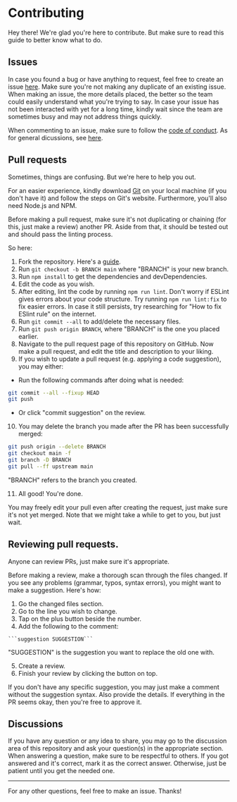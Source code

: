 # Contributing

Hey there! We're glad you're here to contribute. But make sure to read this guide to better know what to do.

## Issues

In case you found a bug or have anything to request, feel free to create an issue [here](https://github.com/MrCrypticXDev). Make sure you're not making any duplicate of an existing issue. When making an issue, the more details placed, the better so the team could easily understand what you're trying to say. In case your issue has not been interacted with yet for a long time, kindly wait since the team are sometimes busy and may not address things quickly.

When commenting to an issue, make sure to follow the [code of conduct](CODE_OF_CONDUCT.md). As for general dicussions, see [here](https://github.com/MrCrypticXDev/NoStickers-Discord-Bot/discussions).

## Pull requests

Sometimes, things are confusing. But we're here to help you out.

For an easier experience, kindly download [Git](https://git-scm.com/downloads) on your local machine (if you don't have it) and follow the steps on Git's website. Furthermore, you'll also need Node.js and NPM.

Before making a pull request, make sure it's not duplicating or chaining (for this, just make a review) another PR. Aside from that, it should be tested out and should pass the linting process. 

So here:
1. Fork the repository. Here's a [guide](https://docs.github.com/en/github/getting-started-with-github/quickstart/fork-a-repo).
2. Run `git checkout -b BRANCH main` where "BRANCH" is your new branch.
3. Run `npm install` to get the dependencies and devDependencies.
4. Edit the code as you wish. 
5. After editing, lint the code by running `npm run lint`. Don't worry if ESLint gives errors about your code structure. Try running `npm run lint:fix` to fix easier errors. In case it still persists, try researching for "How to fix ESlint <error> rule" on the internet.
6. Run `git commit --all` to add/delete the necessary files.
7. Run `git push origin BRANCH`, where "BRANCH" is the one you placed earlier.
8. Navigate to the pull request page of this repository on GitHub. Now make a pull request, and edit the title and description to your liking.
9. If you wish to update a pull request (e.g. applying a code suggestion), you may either:
* Run the following commands after doing what is needed:
```sh
git commit --all --fixup HEAD
git push
```
* Or click "commit suggestion" on the review.
10. You may delete the branch you made after the PR has been successfully merged:
```sh
git push origin --delete BRANCH
git checkout main -f
git branch -D BRANCH
git pull --ff upstream main
```
"BRANCH" refers to the branch you created.
  
11. All good! You're done.
  
You may freely edit your pull even after creating the request, just make sure it's not yet merged. Note that we might take a while to get to you, but just wait.

## Reviewing pull requests.

Anyone can review PRs, just make sure it's appropriate.
  
Before making a review, make a thorough scan through the files changed. If you see any problems (grammar, typos, syntax errors), you might want to make a suggestion. Here's how:
1. Go the changed files section.
2. Go to the line you wish to change.
3. Tap on the plus button beside the number.
4. Add the following to the comment:

```
```suggestion SUGGESTION```
```
"SUGGESTION" is the suggestion you want to replace the old one with.

5. Create a review.
6. Finish your review by clicking the button on top.
  
If you don't have any specific suggestion, you may just make a comment without the suggestion syntax. Also provide the details. If everything in the PR seems okay, then you're free to approve it.

## Discussions
  
If you have any question or any idea to share, you may go to the discussion area of this repository and ask your question(s) in the appropriate section. When answering a question, make sure to be respectful to others. If you got answered and it's correct, mark it as the correct answer. Otherwise, just be patient until you get the needed one.
  
---
  
For any other questions, feel free to make an issue. Thanks!
